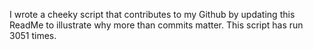 I wrote a cheeky script that contributes to my Github by updating this ReadMe to illustrate why more than commits matter. This script has run 3051 times.